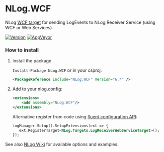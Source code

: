 # NLog.WCF
NLog [WCF target](https://github.com/NLog/NLog/wiki/LogReceiverService-target) for sending LogEvents to NLog Receiver Service (using WCF or Web Services)

[![Version](https://badge.fury.io/nu/NLog.WCF.svg)](https://www.nuget.org/packages/NLog.WCF)
[![AppVeyor](https://img.shields.io/appveyor/ci/nlog/NLog-WCF/master.svg)](https://ci.appveyor.com/project/nlog/NLog-WCF/branch/master)

### How to install

1) Install the package

    `Install-Package NLog.WCF` or in your csproj:

    ```xml
    <PackageReference Include="NLog.WCF" Version="6.*" />
    ```

2) Add to your nlog.config:

    ```xml
    <extensions>
        <add assembly="NLog.WCF"/>
    </extensions>
    ```

    Alternative register from code using [fluent configuration API](https://github.com/NLog/NLog/wiki/Fluent-Configuration-API):

    ```xml
    LogManager.Setup().SetupExtensions(ext => {
       ext.RegisterTarget<NLog.Targets.LogReceiverWebServiceTarget>();
    });
    ```

See also [NLog Wiki](https://github.com/NLog/NLog/wiki/LogReceiverService-target) for available options and examples.
